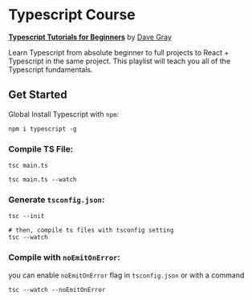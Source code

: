  

# Typescript Course

[**Typescript Tutorials for Beginners**](https://www.youtube.com/playlist?list=PL0Zuz27SZ-6NS8GXt5nPrcYpust89zq_b) by [Dave Gray](https://www.youtube.com/@DaveGrayTeachesCode)

Learn Typescript from absolute beginner to full projects to React + Typescript in the same project. This playlist will teach you all of the Typescript fundamentals.

## Get Started

Global Install Typescript with `npm`:

```shell
npm i typescript -g
```

### Compile TS File:

```shell
tsc main.ts

tsc main.ts --watch
```

### Generate `tsconfig.json`:

```shell
tsc --init

# then, compile ts files with tsconfig setting
tsc --watch
```

### Compile with `noEmitOnError`:

you can enable `noEmitOnError` flag in `tsconfig.json` or with a command

```shell
tsc --watch --noEmitOnError
```

